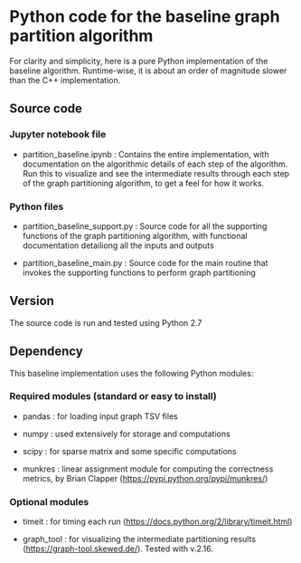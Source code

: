 # Python code for the baseline graph partition algorithm
For clarity and simplicity, here is a pure Python implementation of the baseline algorithm. Runtime-wise, it is about an order of magnitude slower than the C++ implementation.

## Source code

### Jupyter notebook file
- partition_baseline.ipynb : Contains the entire implementation, with documentation on the algorithmic details of each step of the algorithm. Run this to visualize and see the intermediate results through each step of the graph partitioning algorithm, to get a feel for how it works.

### Python files
- partition_baseline_support.py : Source code for all the supporting functions of the graph partitioning algorithm, with functional documentation detailiong all the inputs and outputs 

- partition_baseline_main.py : Source code for the main routine that invokes the supporting functions to perform graph partitioning


## Version
The source code is run and tested using Python 2.7

## Dependency
This baseline implementation uses the following Python modules:

### Required modules (standard or easy to install)
- pandas : for loading input graph TSV files

- numpy : used extensively for storage and computations

- scipy : for sparse matrix and some specific computations

- munkres : linear assignment module for computing the correctness metrics, by Brian Clapper (https://pypi.python.org/pypi/munkres/)

### Optional modules
- timeit : for timing each run (https://docs.python.org/2/library/timeit.html)

- graph_tool : for visualizing the intermediate partitioning results (https://graph-tool.skewed.de/). Tested with v.2.16.

